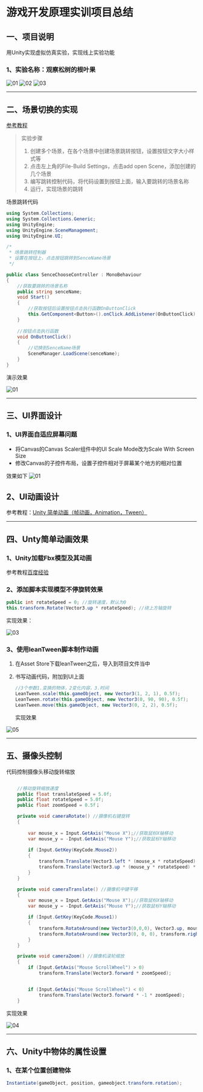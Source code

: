 # 游戏开发原理实训项目总结



## 一、项目说明

用Unity实现虚拟仿真实验，实现线上实验功能

### 1、实验名称：观察松树的根叶果
![01](ReadMeImage/image/01.png)
![02](ReadMeImage/image/02.png)
![03](ReadMeImage/image/03.png)



---






## 二、场景切换的实现

[参考教程](https://blog.csdn.net/yaoning6768/article/details/88083530)

> 实验步骤
>
> 1. 创建多个场景，在各个场景中创建场景跳转按钮，设置按钮文字大小样式等
> 2. 点击左上角的File-Build Settings，点击add open Scene，添加创建的几个场景
> 3. 编写跳转控制代码，将代码设置到按钮上面，输入要跳转的场景名称
> 4. 运行，实现场景的跳转



场景跳转代码

```c#
using System.Collections;
using System.Collections.Generic;
using UnityEngine;
using UnityEngine.SceneManagement;
using UnityEngine.UI;

/*
 * 场景跳转控制器
 * 设置在按钮上，点击按钮跳转到SenceName场景
 */

public class SenceChooseController : MonoBehaviour
{
    //获取要跳转的场景名称
    public string senceName;
    void Start()
    {
        //获取按钮后设置按钮点击执行函数OnButtonClick
        this.GetComponent<Button>().onClick.AddListener(OnButtonClick);
    }
    
    //按钮点击执行函数
    void OnButtonClick()
    {
        //切换到SenceName场景
        SceneManager.LoadScene(senceName);
    }
}

```

演示效果

![01](ReadMeImage/gif/01.gif)



---



## 三、UI界面设计

### 1、UI界面自适应屏幕问题

- 将Canvas的Canvas Scaler组件中的UI Scale Mode改为Scale With Screen Size
- 修改Canvas的子控件布局，设置子控件相对于屏幕某个地方的相对位置

效果如下
![01](ReadMeImage/gif/02.gif)



## 2、UI动画设计

参考教程：[Unity 简单动画（帧动画，Animation，Tween）](https://www.jianshu.com/p/3677214564c9)



---

## 四、Unty简单动画效果

### 1、Unity加载Fbx模型及其动画

参考教程[百度经验](https://jingyan.baidu.com/article/63f23628c043b24209ab3d04.html)

### 2、添加脚本实现模型不停旋转效果

```c#
public int rotateSpeed = 0; //旋转速度，默认为0
this.transform.Rotate(Vector3.up * rotateSpeed); //绕上方轴旋转
```

实现效果：

![03](ReadMeImage/gif/03.gif)

### 3、使用leanTween脚本制作动画

1. 在Asset Store下载leanTween之后，导入到项目文件当中

2. 书写动画代码，附加到UI上面

   ```c#
   //3个参数1.变换的物体，2变化内容，3.时间
   LeanTween.scale(this.gameObject, new Vector3(1, 2, 1), 0.5f);
   LeanTween.rotate(this.gameObject, new Vector3(0, 90, 90), 0.5f);
   LeanTween.move(this.gameObject, new Vector3(0, 2, 2), 0.5f);
   ```

   实现效果

![05](ReadMeImage/gif/05.gif)



----





## 五、摄像头控制

代码控制摄像头移动旋转缩放

```c#

    //移动旋转缩放速度
    public float translateSpeed = 5.0f;
    public float rotateSpeed = 5.0f;
    public float zoomSpeed = 0.5f；

    private void cameraRotate() //摄像机右键旋转
    {
       
        var mouse_x = Input.GetAxis("Mouse X");//获取鼠标X轴移动
        var mouse_y = -Input.GetAxis("Mouse Y");//获取鼠标Y轴移动
      
        if (Input.GetKey(KeyCode.Mouse2))
        {
            transform.Translate(Vector3.left * (mouse_x * rotateSpeed) * Time.deltaTime);
            transform.Translate(Vector3.up * (mouse_y * rotateSpeed) * Time.deltaTime);
        }
    }

    private void cameraTranslate() //摄像机中键平移
    {
        var mouse_x = Input.GetAxis("Mouse X");//获取鼠标X轴移动
        var mouse_y = -Input.GetAxis("Mouse Y");//获取鼠标Y轴移动

        if (Input.GetKey(KeyCode.Mouse1))
        {
            transform.RotateAround(new Vector3(0,0,0), Vector3.up, mouse_x * translateSpeed);
            transform.RotateAround(new Vector3(0, 0, 0), transform.right, mouse_y * translateSpeed);
        }
    }

    private void cameraZoom() //摄像机滚轮缩放
    {
        if (Input.GetAxis("Mouse ScrollWheel") > 0)
            transform.Translate(Vector3.forward * zoomSpeed);


        if (Input.GetAxis("Mouse ScrollWheel") < 0)
            transform.Translate(Vector3.forward * -1 * zoomSpeed);
    }
```



实现效果

![04](ReadMeImage/gif/04.gif)





---

## 六、Unity中物体的属性设置

### 1、在某个位置创建物体

```c#
Instantiate(gameObject, position, gameobject.transform.rotation); 
```

